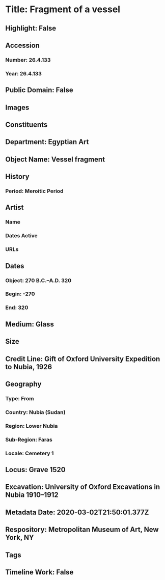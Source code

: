 # Title: Fragment of a vessel
## Highlight: False
## Accession
### Number: 26.4.133
### Year: 26.4.133
## Public Domain: False
## Images
## Constituents
## Department: Egyptian Art
## Object Name: Vessel fragment
## History
### Period: Meroitic Period
## Artist
### Name
### Dates Active
### URLs
## Dates
### Object: 270 B.C.–A.D. 320
### Begin: -270
### End: 320
## Medium: Glass
## Size
## Credit Line: Gift of Oxford University Expedition to Nubia, 1926
## Geography
### Type: From
### Country: Nubia (Sudan)
### Region: Lower Nubia
### Sub-Region: Faras
### Locale: Cemetery 1
## Locus: Grave 1520
## Excavation: University of Oxford Excavations in Nubia 1910–1912
## Metadata Date: 2020-03-02T21:50:01.377Z
## Respository: Metropolitan Museum of Art, New York, NY
## Tags
## Timeline Work: False